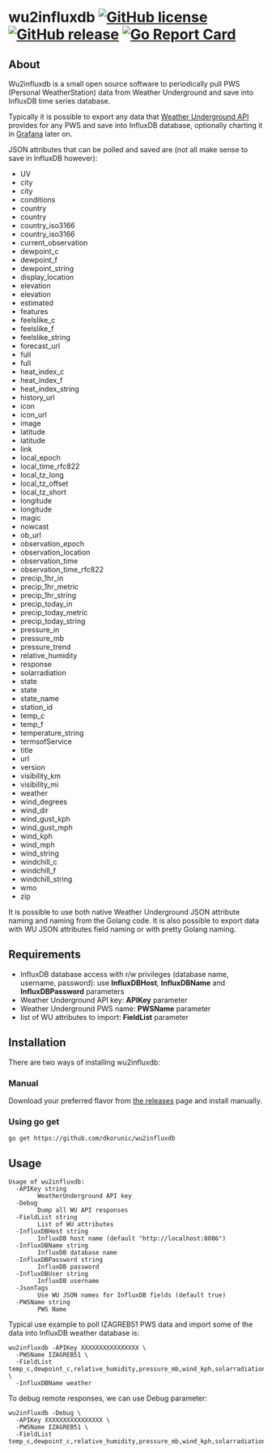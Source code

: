 # wu2influxdb [![GitHub license](https://img.shields.io/github/license/dkorunic/wu2influxdb.svg)](https://github.com/dkorunic/wu2influxdb/blob/master/LICENSE.txt) [![GitHub release](https://img.shields.io/github/release/wu2influxdb/wu2influxdb.svg)](https://github.com/dkorunic/wu2influxdb/releases/latest) [![Go Report Card](https://goreportcard.com/badge/github.com/dkorunic/wu2influxdb)](https://goreportcard.com/badge/github.com/dkorunic/wu2influxdb)


## About

Wu2influxdb is a small open source software to periodically pull PWS (Personal WeatherStation) data from Weather Underground and save into InfluxDB time series database.

Typically it is possible to export any data that [Weather Underground API](https://www.wunderground.com/weather/api/d/docs) provides for any PWS and save into InfluxDB database, optionally charting it in [Grafana](https://grafana.com/) later on.

JSON attributes that can be polled and saved are (not all make sense to save in InfluxDB however):

* UV
* city
* city
* conditions
* country
* country
* country\_iso3166
* country\_iso3166
* current\_observation
* dewpoint\_c
* dewpoint\_f
* dewpoint\_string
* display\_location
* elevation
* elevation
* estimated
* features
* feelslike\_c
* feelslike\_f
* feelslike\_string
* forecast\_url
* full
* full
* heat\_index\_c
* heat\_index\_f
* heat\_index\_string
* history\_url
* icon
* icon\_url
* image
* latitude
* latitude
* link
* local\_epoch
* local\_time\_rfc822
* local\_tz\_long
* local\_tz\_offset
* local\_tz\_short
* longitude
* longitude
* magic
* nowcast
* ob\_url
* observation\_epoch
* observation\_location
* observation\_time
* observation\_time\_rfc822
* precip\_1hr\_in
* precip\_1hr\_metric
* precip\_1hr\_string
* precip\_today\_in
* precip\_today\_metric
* precip\_today\_string
* pressure\_in
* pressure\_mb
* pressure\_trend
* relative\_humidity
* response
* solarradiation
* state
* state
* state\_name
* station\_id
* temp\_c
* temp\_f
* temperature\_string
* termsofService
* title
* url
* version
* visibility\_km
* visibility\_mi
* weather
* wind\_degrees
* wind\_dir
* wind\_gust\_kph
* wind\_gust\_mph
* wind\_kph
* wind\_mph
* wind\_string
* windchill\_c
* windchill\_f
* windchill\_string
* wmo
* zip

It is possible to use both native Weather Underground JSON attribute naming and naming from the Golang code. It is also possible to export data with WU JSON attributes field naming or with pretty Golang naming.

## Requirements

* InfluxDB database access with r/w privileges (database name, username, password): use **InfluxDBHost**, **InfluxDBName** and **InfluxDBPassword** parameters
* Weather Underground API key: **APIKey** parameter
* Weather Underground PWS name: **PWSName** parameter
* list of WU attributes to import: **FieldList** parameter

## Installation

There are two ways of installing wu2influxdb:

### Manual

Download your preferred flavor from [the releases](https://github.com/dkorunic/wu2influxdb/releases/latest) page and install manually.

### Using go get

```shell
go get https://github.com/dkorunic/wu2influxdb
```

## Usage

```shell
Usage of wu2influxdb:
  -APIKey string
    	WeatherUnderground API key
  -Debug
    	Dump all WU API responses
  -FieldList string
    	List of WU attributes
  -InfluxDBHost string
    	InfluxDB host name (default "http://localhost:8086")
  -InfluxDBName string
    	InfluxDB database name
  -InfluxDBPassword string
    	InfluxDB password
  -InfluxDBUser string
    	InfluxDB username
  -JsonTags
    	Use WU JSON names for InfluxDB fields (default true)
  -PWSName string
    	PWS Name
```

Typical use example to poll IZAGREB51 PWS data and import some of the data into InfluxDB weather database is:

```shell
wu2influxdb -APIKey XXXXXXXXXXXXXXXX \
  -PWSName IZAGREB51 \
  -FieldList temp_c,dewpoint_c,relative_humidity,pressure_mb,wind_kph,solarradiation,precip_today_metric,precip_1hr_metric \
  -InfluxDBName weather
```

To debug remote responses, we can use Debug parameter:

```shell
wu2influxdb -Debug \
  -APIKey XXXXXXXXXXXXXXXX \
  -PWSName IZAGREB51 \
  -FieldList temp_c,dewpoint_c,relative_humidity,pressure_mb,wind_kph,solarradiation,precip_today_metric,precip_1hr_metric
```
